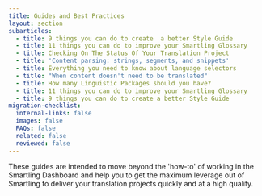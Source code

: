 ```yaml
---
title: Guides and Best Practices
layout: section
subarticles:
  - title: 9 things you can do to create  a better Style Guide
  - title: 11 things you can do to improve your Smartling Glossary
  - title: Checking On The Status Of Your Translation Project
  - title: 'Content parsing: strings, segments, and snippets'
  - title: Everything you need to know about language selectors
  - title: "When content doesn't need to be translated"
  - title: How many Linguistic Packages should you have?
  - title: 11 things you can do to improve your Smartling Glossary
  - title: 9 things you can do to create a better Style Guide
migration-checklist:
  internal-links: false
  images: false
  FAQs: false
  related: false
  reviewed: false
---
```


These guides are intended to move beyond the 'how-to' of working in the Smartling Dashboard and help you to get the maximum leverage out of Smartling to deliver your translation projects quickly and at a high quality.
